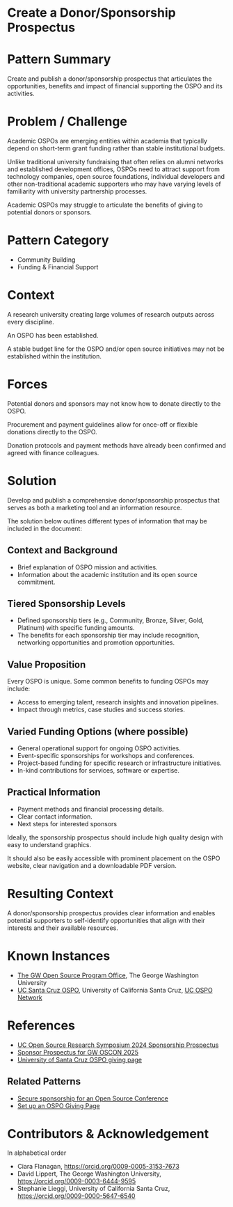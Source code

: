 # Create a Donor/Sponsorship Prospectus

# Pattern Summary
Create and publish a donor/sponsorship prospectus that articulates the opportunities, benefits and impact of financial supporting the OSPO and its activities.

# Problem / Challenge
Academic OSPOs are emerging entities within academia that typically depend on short-term grant funding rather than stable institutional budgets.

Unlike traditional university fundraising that often relies on alumni networks and established development offices, OSPOs need to attract support from technology companies, open source foundations, individual developers and other non-traditional academic supporters who may have varying levels of familiarity with university partnership processes.

Academic OSPOs may struggle to articulate the benefits of giving to potential donors or sponsors.

# Pattern Category
- Community Building
- Funding & Financial Support
   
# Context
A research university creating large volumes of research outputs across every discipline.

An OSPO has been established.

A stable budget line for the OSPO and/or open source initiatives may not be established within the institution.

# Forces
Potential donors and sponsors may not know how to donate directly to the OSPO.

Procurement and payment guidelines allow for once-off or flexible donations directly to the OSPO.

Donation protocols and payment methods have already been confirmed and agreed with finance colleagues. 

# Solution
Develop and publish a comprehensive donor/sponsorship prospectus that serves as both a marketing tool and an information resource. 

The solution below outlines different types of information that may be included in the document:

## Context and Background
* Brief explanation of OSPO mission and activities.
* Information about the academic institution and its open source commitment.

## Tiered Sponsorship Levels
* Defined sponsorship tiers (e.g., Community, Bronze, Silver, Gold, Platinum) with specific funding amounts.
* The benefits for each sponsorship tier may include recognition, networking opportunities and promotion opportunities.

## Value Proposition
Every OSPO is unique. Some common benefits to funding OSPOs may include:
* Access to emerging talent, research insights and innovation pipelines.
* Impact through metrics, case studies and success stories.

## Varied Funding Options (where possible)
* General operational support for ongoing OSPO activities.
* Event-specific sponsorships for workshops and conferences.
* Project-based funding for specific research or infrastructure initiatives.
* In-kind contributions for services, software or expertise.

## Practical Information
* Payment methods and financial processing details.
* Clear contact information.
* Next steps for interested sponsors

Ideally, the sponsorship prospectus should include high quality design with easy to understand graphics. 

It should also be easily accessible with prominent placement on the OSPO website, clear navigation and a downloadable PDF version.

# Resulting Context
A donor/sponsorship prospectus provides clear information and enables potential supporters to self-identify opportunities that align with their interests and their available resources.

# Known Instances
* [The GW Open Source Program Office](https://ospo.gwu.edu/), The George Washington University
* [UC Santa Cruz OSPO](https://ucsc-ospo.github.io/), University of California Santa Cruz, [UC OSPO Network](https://ucospo.net/about/)  

# References
* [UC Open Source Research Symposium 2024 Sponsorship Prospectus](https://drive.google.com/file/d/1cgxd-DRan9hC1JV2zefeHuXqWZpcRAsf/view)
* [Sponsor Prospectus for GW OSCON 2025](https://gwu.box.com/s/t85385ljfie6ixtt0zxx2mnw6nxh40mx)
* [University of Santa Cruz OSPO giving page](https://ucsc-ospo.github.io/bankinfo/)

## Related Patterns
* [Secure sponsorship for an Open Source Conference](https://github.com/CURIOSSorg/curioss-patterns/blob/b17321be288388d6cc4b85c0603d16813f92035f/secure-sponsorship-for-an-open-source-conference.md)
* [Set up an OSPO Giving Page](https://github.com/CURIOSSorg/curioss-patterns/blob/main/set-up-an-ospo-giving-page.md)

# Contributors & Acknowledgement
In alphabetical order

* Ciara Flanagan, https://orcid.org/0009-0005-3153-7673
* David Lippert, The George Washington University, https://orcid.org/0009-0003-6444-9595
* Stephanie Lieggi, University of California Santa Cruz, https://orcid.org/0009-0000-5647-6540

